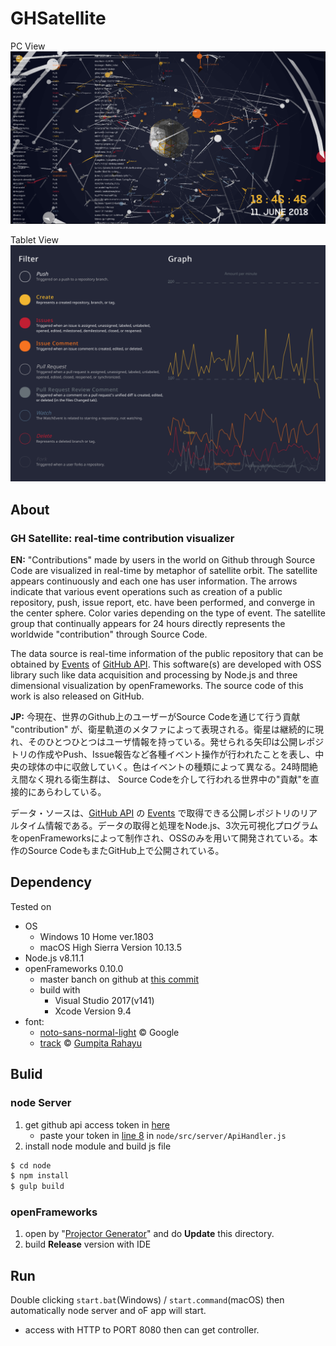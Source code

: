 # GHSatellite

PC View
![](./img/pc_view.png)

Tablet View
![](./img/tablet_view.png)

## About
### GH Satellite: real-time contribution visualizer
**EN:** "Contributions" made by users in the world on Github through Source Code are visualized in real-time by metaphor of satellite orbit. The satellite appears continuously and each one has user information. The arrows indicate that various event operations such as creation of a public repository, push, issue report, etc. have been performed, and converge in the center sphere. Color varies depending on the type of event. The satellite group that continually appears for 24 hours directly represents the worldwide "contribution" through Source Code.

The data source is real-time information of the public repository that can be obtained by [Events](https://api.github.com/events) of [GitHub API](https://developer.github.com/v3/?). This software(s) are developed with OSS library such like data acquisition and processing by Node.js and three dimensional visualization by openFrameworks. The source code of this work is also released on GitHub.

**JP:** 今現在、世界のGithub上のユーザーがSource Codeを通じて行う貢献 "contribution" が、衛星軌道のメタファによって表現される。衛星は継続的に現れ、そのひとつひとつはユーザ情報を持っている。発せられる矢印は公開レポジトリの作成やPush、Issue報告など各種イベント操作が行われたことを表し、中央の球体の中に収斂していく。色はイベントの種類によって異なる。24時間絶え間なく現れる衛生群は、 Source Codeを介して行われる世界中の"貢献"を直接的にあらわしている。

データ・ソースは、[GitHub API](https://developer.github.com/v3/?) の [Events](https://api.github.com/events) で取得できる公開レポジトリのリアルタイム情報である。データの取得と処理をNode.js、3次元可視化プログラムをopenFrameworksによって制作され、OSSのみを用いて開発されている。本作のSource CodeもまたGitHub上で公開されている。

## Dependency
Tested on
* OS
    * Windows 10 Home ver.1803
    * macOS High Sierra Version 10.13.5
* Node.js v8.11.1
* openFrameworks 0.10.0
    * master banch on github at [this commit](https://github.com/openframeworks/openFrameworks/tree/c274c7fb51b4ae0552cd4cdb00475458aeeb610a)
    * build with
        * Visual Studio 2017(v141)
        * Xcode Version 9.4
* font:
    * [noto-sans-normal-light](https://www.google.com/get/noto/) &copy; Google
    * [track](http://www.fontfabric.com/track-free-font/) &copy; [Gumpita Rahayu](https://www.behance.net/gumpita)

## Bulid
### node Server
1. get github api access token in [here](https://github.com/settings/tokens)
    * paste your token in [line 8](https://github.com/nama-gatsuo/GHSatellite/blob/master/node/src/server/ApiHandler.js#L8) in `node/src/server/ApiHandler.js`
2. install node module and build js file
```sh
$ cd node
$ npm install
$ gulp build
```

### openFrameworks
1. open by "[Projector Generator](https://github.com/openframeworks/openFrameworks/blob/c274c7fb51b4ae0552cd4cdb00475458aeeb610a/docs/projectgenerator.md)" and do **Update** this directory.
2. build **Release** version with IDE

## Run
Double clicking `start.bat`(Windows) / `start.command`(macOS) then automatically node server and oF app will start.
* access with HTTP to PORT 8080 then can get controller.

